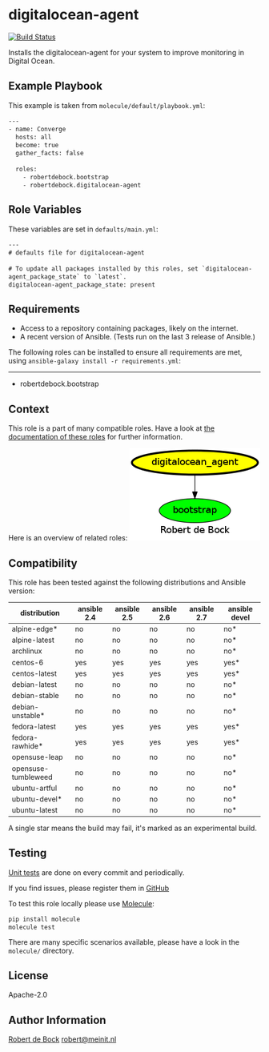 digitalocean-agent
=========

[![Build Status](https://travis-ci.org/robertdebock/ansible-role-digitalocean-agent.svg?branch=master)](https://travis-ci.org/robertdebock/ansible-role-digitalocean-agent)

Installs the digitalocean-agent for your system to improve monitoring in Digital Ocean.


Example Playbook
----------------

This example is taken from `molecule/default/playbook.yml`:
```
---
- name: Converge
  hosts: all
  become: true
  gather_facts: false

  roles:
    - robertdebock.bootstrap
    - robertdebock.digitalocean-agent

```

Role Variables
--------------

These variables are set in `defaults/main.yml`:
```
---
# defaults file for digitalocean-agent

# To update all packages installed by this roles, set `digitalocean-agent_package_state` to `latest`.
digitalocean-agent_package_state: present

```

Requirements
------------

- Access to a repository containing packages, likely on the internet.
- A recent version of Ansible. (Tests run on the last 3 release of Ansible.)

The following roles can be installed to ensure all requirements are met, using `ansible-galaxy install -r requirements.yml`:

---
- robertdebock.bootstrap


Context
-------

This role is a part of many compatible roles. Have a look at [the documentation of these roles](https://robertdebock.nl/) for further information.

Here is an overview of related roles:
![dependencies](https://raw.githubusercontent.com/robertdebock/drawings/artifacts/digitalocean-agent.png "Dependency")


Compatibility
-------------

This role has been tested against the following distributions and Ansible version:

|distribution|ansible 2.4|ansible 2.5|ansible 2.6|ansible 2.7|ansible devel|
|------------|-----------|-----------|-----------|-----------|-------------|
|alpine-edge*|no|no|no|no|no*|
|alpine-latest|no|no|no|no|no*|
|archlinux|no|no|no|no|no*|
|centos-6|yes|yes|yes|yes|yes*|
|centos-latest|yes|yes|yes|yes|yes*|
|debian-latest|no|no|no|no|no*|
|debian-stable|no|no|no|no|no*|
|debian-unstable*|no|no|no|no|no*|
|fedora-latest|yes|yes|yes|yes|yes*|
|fedora-rawhide*|yes|yes|yes|yes|yes*|
|opensuse-leap|no|no|no|no|no*|
|opensuse-tumbleweed|no|no|no|no|no*|
|ubuntu-artful|no|no|no|no|no*|
|ubuntu-devel*|no|no|no|no|no*|
|ubuntu-latest|no|no|no|no|no*|

A single star means the build may fail, it's marked as an experimental build.

Testing
-------

[Unit tests](https://travis-ci.org/robertdebock/ansible-role-digitalocean-agent) are done on every commit and periodically.

If you find issues, please register them in [GitHub](https://github.com/robertdebock/ansible-role-digitalocean-agent/issues)

To test this role locally please use [Molecule](https://github.com/metacloud/molecule):
```
pip install molecule
molecule test
```
There are many specific scenarios available, please have a look in the `molecule/` directory.


License
-------

Apache-2.0


Author Information
------------------

[Robert de Bock](https://robertdebock.nl/) <robert@meinit.nl>
